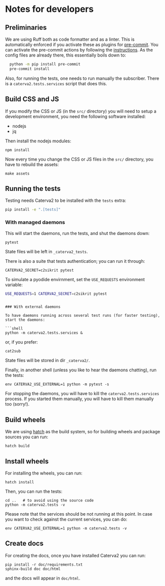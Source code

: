 # Notes for developers

## Preliminaries

We are using Ruff both as code formatter and as a linter.  This is automatically enforced
if you activate these as plugins for [pre-commit](https://pre-commit.com).  You can activate
the pre-commit actions by following the [instructions](https://pre-commit.com/#installation).
As the config files are already there, this essentially boils down to:

``` bash
  python -m pip install pre-commit
  pre-commit install
```

Also, for running the tests, one needs to run manually the subscriber.
There is a `caterva2.tests.services` script that does this.

## Build CSS and JS

If you modify the CSS or JS (in the `src/` directory) you will need to setup a development
environment, you need the following software installed:

- nodejs
- jq

Then install the nodejs modules:

```shell
npm install
```

Now every time you change the CSS or JS files in the `src/` directory, you have to rebuild
the assets:

```shell
make assets
```

## Running the tests

Testing needs Caterva2 to be installed with the `tests` extra:

```sh
pip install -e ".[tests]"
```

### With managed daemons

This will start the daemons, run the tests, and shut the daemons down:

```shell
pytest
```

State files will be left in `_caterva2_tests`.

There is also a suite that tests authentication; you can run it through:

```shell
CATERVA2_SECRET=c2sikrit pytest
```

To simulate a pyodide envirnment, set the `USE_REQUESTS` environment variable:

```sh
USE_REQUESTS=1 CATERVA2_SECRET=c2sikrit pytest
```
```

### With external daemons

To have daemons running across several test runs (for faster testing), start the daemons:

```shell
python -m caterva2.tests.services &
```

or, if you prefer:

```shell
cat2sub
```

State files will be stored in dir `_caterva2/`.

Finally, in another shell (unless you like to hear the daemons chatting), run the tests:

```shell
env CATERVA2_USE_EXTERNAL=1 python -m pytest -s
```

For stopping the daemons, you will have to kill the `caterva2.tests.services` process.
If you started them manually, you will have to kill them manually too (sorry!).

## Build wheels

We are using [hatch](https://hatch.pypa.io) as the build system, so for building wheels and
package sources you can run:

```shell
hatch build
```

## Install wheels

For installing the wheels, you can run:

```shell
hatch install
```

Then, you can run the tests:

```shell
cd ..   # to avoid using the source code
python -m caterva2.tests -v
```

Please note that the services should be not running at this point.  In case you want to check against
the current services, you can do:

```shell
env CATERVA2_USE_EXTERNAL=1 python -m caterva2.tests -v
```

## Create docs

For creating the docs, once you have installed Caterva2 you can run:

```shell
pip install -r doc/requirements.txt
sphinx-build doc doc/html
```

and the docs will appear in `doc/html`.
